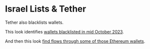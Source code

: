 # Israel Lists & Tether

Tether also blacklists wallets.

This look identifies [wallets blacklisted in mid October 2023](https://dashargos.chainargos.com/dashboards/300?Action=Blacklisted&Timestamp+Date=2023%2F10%2F05+to+2023%2F10%2F25&Authority=Tether).

And then this look [find flows through some of those Ethereum wallets](https://dashargos.chainargos.com/looks/473).